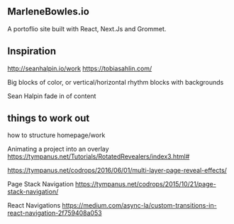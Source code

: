 ## MarleneBowles.io

A portoflio site built with React, Next.Js and Grommet.

## Inspiration

http://seanhalpin.io/work
https://tobiasahlin.com/

Big blocks of color, or vertical/horizontal rhythm blocks with backgrounds

Sean Halpin fade in of content

## things to work out

how to structure homepage/work

Animating a project into an overlay
https://tympanus.net/Tutorials/RotatedRevealers/index3.html#

https://tympanus.net/codrops/2016/06/01/multi-layer-page-reveal-effects/

Page Stack Navigation
https://tympanus.net/codrops/2015/10/21/page-stack-navigation/

React Navigations
https://medium.com/async-la/custom-transitions-in-react-navigation-2f759408a053
